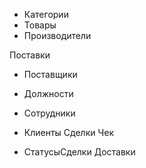 + Категории
+ Товары
+ Производители

Поставки
+ Поставщики

+ Должности
+ Сотрудники

+ Клиенты
Сделки
Чек
+ СтатусыСделки
Доставки